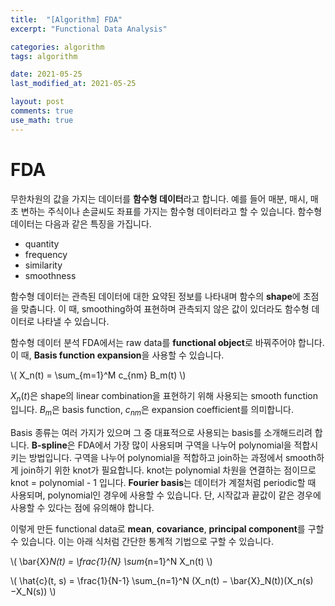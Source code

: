 ```yaml
---
title:  "[Algorithm] FDA"
excerpt: "Functional Data Analysis"

categories: algorithm
tags: algorithm

date: 2021-05-25
last_modified_at: 2021-05-25

layout: post
comments: true
use_math: true
---
```


# FDA

무한차원의 값을 가지는 데이터를 **함수형 데이터**라고 합니다. 예를 들어 매분, 매시, 매초 변하는 주식이나 손글씨도 좌표를 가지는 함수형 데이터라고 할 수 있습니다. 함수형 데이터는 다음과 같은 특징을 가집니다.

* quantity
* frequency
* similarity
* smoothness

함수형 데이터는 관측된 데이터에 대한 요약된 정보를 나타내며 함수의 **shape**에 초점을 맞춥니다. 이 때, smoothing하여 표현하며 관측되지 않은 값이 있더라도 함수형 데이터로 나타낼 수 있습니다.

함수형 데이터 분석 FDA에서는 raw data를 **functional object**로 바꿔주어야 합니다. 이 때, **Basis function expansion**을 사용할 수 있습니다. 

\\( X_n(t) = \sum_{m=1}^M c_{nm} B_m(t) \\)

$X_n(t)$은 shape의 linear combination을 표현하기 위해 사용되는 smooth function입니다. $B_m$은 basis function, $c_{nm}$은 expansion coefficient를 의미합니다. 

Basis 종류는 여러 가지가 있으며 그 중 대표적으로 사용되는 basis를 소개해드리려 합니다. **B-spline**은 FDA에서 가장 많이 사용되며 구역을 나누어 polynomial을 적합시키는 방법입니다. 구역을 나누어 polynomial을 적합하고 join하는 과정에서 smooth하게 join하기 위한 knot가 필요합니다. knot는 polynomial 차원을 연결하는 점이므로 knot = polynomial - 1 입니다. **Fourier basis**는 데이터가 계절처럼 periodic할 때 사용되며, polynomial인 경우에 사용할 수 있습니다. 단, 시작값과 끝값이 같은 경우에 사용할 수 있다는 점에 유의해야 합니다. 

이렇게 만든 functional data로 **mean**, **covariance**, **principal component**를 구할 수 있습니다. 이는 아래 식처럼 간단한 통계적 기법으로 구할 수 있습니다.

\\( \bar{X}_N(t) = \frac{1}{N} \sum_{n=1}^N X_n(t) \\)

\\( \hat{c}(t, s) = \frac{1}{N-1} \sum_{n=1}^N (X_n(t) − \bar{X}_N(t))(X_n(s) −X_N(s)) \\)


